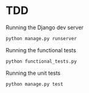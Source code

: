 # TDD

Running the Django dev server

```bash
python manage.py runserver
```

Running the functional tests

```bash
python functional_tests.py
```

Running the unit tests

```bash
python manage.py test
```